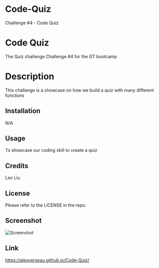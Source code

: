 # Code-Quiz

Challenge #4 - Code Quiz

# Code Quiz

The Quiz challenge
Challenge #4 for the GT bootcamp

# Description

This challenge is a showcase on how we build a quiz with many different functions

## Installation

N/A

## Usage

To showcase our coding skill to create a quiz

## Credits

Leo Liu

## License

Please refer to the LICENSE in the repo.

## Screenshot

![Screenshot](https://user-images.githubusercontent.com/125929076/231338146-4c774ee3-0260-4474-9e15-463423943607.png)

## Link

https://aleoverseau.github.io/Code-Quiz/
